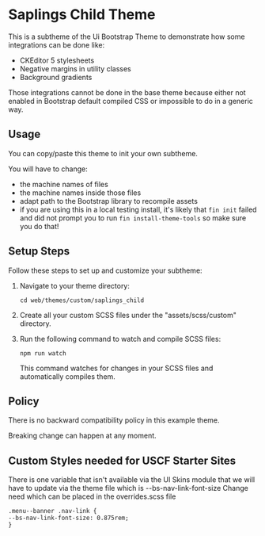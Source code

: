 # Saplings Child Theme

This is a subtheme of the Ui Bootstrap Theme to demonstrate how some
integrations can be done like:

- CKEditor 5 stylesheets
- Negative margins in utility classes
- Background gradients

Those integrations cannot be done in the base theme because either not enabled
in Bootstrap default compiled CSS or impossible to do in a generic way.

## Usage

You can copy/paste this theme to init your own subtheme.

You will have to change:

- the machine names of files
- the machine names inside those files
- adapt path to the Bootstrap library to recompile assets
- if you are using this in a local testing install, it's likely that `fin init`
failed and did not prompt you to run `fin install-theme-tools` so make sure you
 do that!

## Setup Steps

Follow these steps to set up and customize your subtheme:

1. Navigate to your theme directory:

   ```
   cd web/themes/custom/saplings_child
   ```

2. Create all your custom SCSS files under the "assets/scss/custom" directory.

3. Run the following command to watch and compile SCSS files:

   ```
   npm run watch
   ```

   This command watches for changes in your SCSS files and automatically
   compiles them.

## Policy

There is no backward compatibility policy in this example theme.

Breaking change can happen at any moment.

## Custom Styles needed for USCF Starter Sites

There is one variable that isn't available via the UI Skins module that we
will have to update via the theme file which is --bs-nav-link-font-size
Change need which can be placed in the overrides.scss file

   ```
   .menu--banner .nav-link {
   --bs-nav-link-font-size: 0.875rem;
   }

   ```
